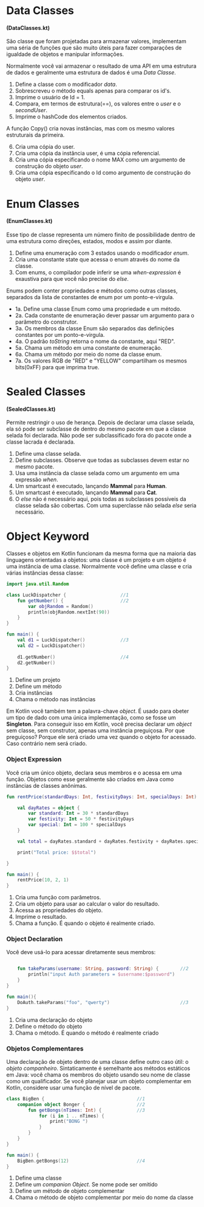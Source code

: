 # Data Classes 
#### (DataClasses.kt)

São classe que foram projetadas para armazenar valores, implementam uma séria de funções que são muito úteis para fazer comparações de igualdade de objetos e manipular informações.

Normalmente você vai armazenar o resultado de uma API em uma estrutura de dados e geralmente uma estrutura de dados é uma *Data Classe*.

1. Define a classe com o modificador *data*.
2. Sobrescreveu o método equals apenas para comparar os id's.            
3. Imprime o usuário de Id = 1.
4. Compara, em termos de estrutura(==), os valores entre o *user* e o *secondUser*. 
5. Imprime o hashCode dos elementos criados.

A função Copy() cria novas instâncias, mas com os mesmo valores estruturais da primeira.

6. Cria uma cópia do user.
7. Cria uma cópia da instância user, é uma cópia referencial.
8. Cria uma cópia específicando o nome MAX como um argumento de construção do objeto *user*.
9. Cria uma cópia específicando o Id como argumento de construção do objeto *user*.


# Enum Classes
#### (EnumClasses.kt)

Esse tipo de classe representa um número finito de possibilidade dentro de uma estrutura como direções, estados, modos e assim por diante.

1. Define uma enumeração com 3 estados usando o modificador *enum*.
2. Cria uma constante state que acessa o enum através do nome da classe.
3. Com enums, o compilador pode inferir se uma *when-expression* é exaustiva para que você não precise do *else*.

Enums podem conter propriedades e métodos como outras classes, separados da lista de constantes de enum por um ponto-e-virgula.

- 1a. Define uma classe Enum como uma propriedade e um método.
- 2a. Cada constante de enumeração dever passar um argumento para o parâmetro do construtor.
- 3a. Os membros da classe Enum são separados das definições constantes por um ponto-e-virgula.
- 4a. O padrão *toString* retorna o nome da constante, aqui "RED".
- 5a. Chama um método em uma constante de enumeração.
- 6a. Chama um método por meio do nome da classe enum.
- 7a. Os valores RGB de "RED" e "YELLOW" compartilham os mesmos bits(0xFF) para que imprima true.


# Sealed Classes
#### (SealedClasses.kt)

Permite restringir o uso de herança. Depois de declarar uma classe selada, ela só pode ser subclasse de dentro do mesmo pacote em que a classe selada foi declarada. Não pode ser subclassificado fora do pacote onde a classe lacrada é declarada.

1. Define uma classe selada.
2. Define subclasses. Observe que todas as subclasses devem estar no mesmo pacote.
3. Usa uma instância da classe selada como um argumento em uma expressão *when*.
4. Um smartcast é executado, lançando **Mammal** para **Human**.
5. Um smartcast é executado, lançando **Mammal** para **Cat**.
6. O *else* não é necessário aqui, pois todas as subclasses possíveis da classe selada são cobertas. Com uma superclasse não selada *else* seria necessário.

# Object Keyword

Classes e objetos em Kotlin funcionam da mesma forma que na maioria das linguagens orientadas a objetos: uma classe é um projeto e um objeto é uma instância de uma classe. Normalmente você define uma classe e cria várias instâncias dessa classe:

```kotlin
import java.util.Random

class LuckDispatcher {                    //1 
    fun getNumber() {                     //2 
        var objRandom = Random()
        println(objRandom.nextInt(90))
    }
}

fun main() {
    val d1 = LuckDispatcher()             //3
    val d2 = LuckDispatcher()
    
    d1.getNumber()                        //4 
    d2.getNumber()
}
```

1. Define um projeto   
2. Define um método
3. Cria instâncias
4. Chama o método nas instâncias

Em Kotlin você também tem a palavra-chave *object*. É usado para obeter um tipo de dado com uma única implementação, como se fosse um **Singleton**.
Para conseguir isso em Kotlin, você precisa declarar um *object* sem classe, sem construtor, apenas uma instância preguiçosa. Por que preguiçoso? Porque ele será criado uma vez quando o objeto for acessado. Caso contrário nem será criado.

### Object Expression

Você cria um único objeto, declara seus membros e o acessa em uma função. Objetos como esse geralmente são criados em Java como instâncias de classes anônimas.

```kotlin
fun rentPrice(standardDays: Int, festivityDays: Int, specialDays: Int): Unit {  //1

    val dayRates = object {                                                     //2
        var standard: Int = 30 * standardDays
        var festivity: Int = 50 * festivityDays
        var special: Int = 100 * specialDays
    }

    val total = dayRates.standard + dayRates.festivity + dayRates.special       //3

    print("Total price: $$total")                                               //4

}

fun main() {
    rentPrice(10, 2, 1)                                                         //5
}
```

1. Cria uma função com parâmetros.
2. Cria um objeto para usar ao calcular o valor do resultado.
3. Acessa as propriedades do objeto.
4. Imprime o resultado.
5. Chama a função. É quando o objeto é realmente criado.

### Object Declaration

Você deve usá-lo para acessar diretamente seus membros:

```kotlin

    fun takeParams(username: String, password: String) {        //2 
        println("input Auth parameters = $username:$password")
    }
}

fun main(){
    DoAuth.takeParams("foo", "qwerty")                          //3
}
```

1. Cria uma declaração do objeto
2. Define o método do objeto
3. Chama o método. É quando o método é realmente criado

### Objetos Complementares

Uma declaração de objeto dentro de uma classe define outro caso útil: o *objeto companheiro*. Sintaticamente é semelhante aos métodos estáticos em Java: você chama os membros do objeto usando seu nome de classe como um qualificador. Se você planejar usar um objeto complementar em Kotlin, considere usar uma função de nível de pacote.


```kotlin
class BigBen {                                  //1 
    companion object Bonger {                   //2
        fun getBongs(nTimes: Int) {             //3
            for (i in 1 .. nTimes) {
                print("BONG ")
            }
        }
    }
}

fun main() {
    BigBen.getBongs(12)                         //4
}
```

1. Define uma classe
2. Define um *companion Object*. Se nome pode ser omitido
3. Define um método de objeto complementar
4. Chama o método de objeto complementar por meio do nome da classe


